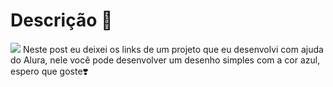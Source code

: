 # Descrição 💌
![](https://media1.tenor.com/m/6Y-OuzOL27MAAAAC/drawing-sketching.gif)
Neste post eu deixei os links de um projeto que eu desenvolvi com ajuda do Alura, nele você pode desenvolver um desenho simples com a cor azul, espero que goste❣️ 
